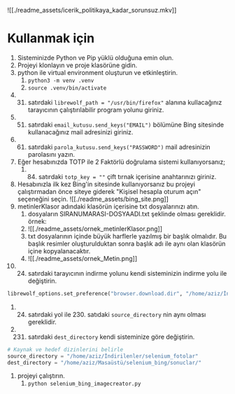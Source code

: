 ![[./readme_assets/icerik_politikaya_kadar_sorunsuz.mkv]] 

# Kullanmak için 
1. Sisteminizde Python ve Pip yüklü olduğuna emin olun.
2. Projeyi klonlayın ve proje klasörüne gidin.
3. python ile virtual environment oluşturun ve etkinleştirin.
	1. `python3 -m venv .venv`
	2. `source .venv/bin/activate`
4. 31. satırdaki `librewolf_path = "/usr/bin/firefox"` alanına kullacağınız tarayıcının çalıştırılabilir program yolunu giriniz.
5. 51. satırdaki `email_kutusu.send_keys("EMAIL")` bölümüne Bing sitesinde kullanacağınız mail adresinizi giriniz.
6.  61. satırdaki `parola_kutusu.send_keys("PASSWORD")` mail adresinizin parolasını yazın.
7. Eğer hesabınızda TOTP ile 2 Faktörlü doğrulama sistemi kullanıyorsanız;
	1. 84. satırdaki `totp_key = ""` çift tırnak içerisine anahtarınızı giriniz.
8. Hesabınızla ilk kez Bing'in sitesinde kullanıyorsanız bu projeyi çalıştırmadan önce siteye giderek "Kişisel hesapla oturum açın" seçeneğini seçin.
![[./readme_assets/bing_site.png]]
1. metinlerKlasor adındaki klasörün içerisine txt dosyalarınızı atın. 
	1. dosyaların SIRANUMARASI-DOSYAADI.txt şeklinde olması gereklidir. örnek: 
	2. ![[./readme_assets/ornek_metinlerKlasor.png]]
	3. txt dosyalarının içinde büyük harflerle yazılmış bir başlık olmalıdır. Bu başlık resimler oluşturulduktan sonra başlık adı ile aynı olan klasörün içine kopyalanacaktır.
	4. ![[./readme_assets/ornek_Metin.png]]
2. 24. satırdaki tarayıcının indirme yolunu kendi sisteminizin indirme yolu ile değiştirin.
```python
librewolf_options.set_preference("browser.download.dir", "/home/aziz/İndirilenler/selenium_fotolar")  # İndirme dizini
```
1. 24. satırdaki yol ile 230. satıdaki `source_directory` nin aynı olması gereklidir.
2. 231. satırdaki `dest_directory` kendi sisteminize göre değiştirin.
```python
# Kaynak ve hedef dizinlerini belirle
source_directory = "/home/aziz/İndirilenler/selenium_fotolar"
dest_directory = "/home/aziz/Masaüstü/selenium_bing/sonuclar/"
```
1. projeyi çalıştırın.
	1. `python selenium_bing_imagecreator.py`
